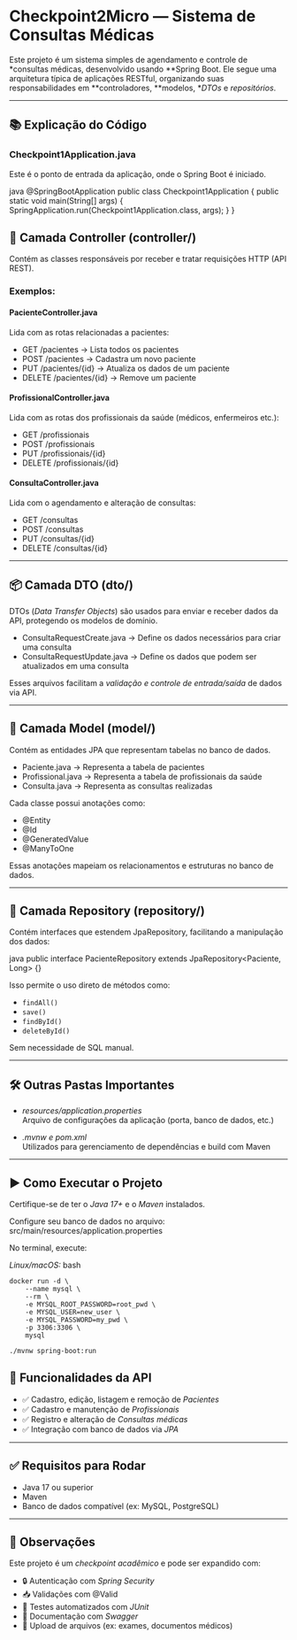 # Checkpoint2Micro — Sistema de Consultas Médicas

Este projeto é um sistema simples de agendamento e controle de *consultas médicas, desenvolvido usando **Spring Boot. Ele segue uma arquitetura típica de aplicações RESTful, organizando suas responsabilidades em **controladores, **modelos, **DTOs* e *repositórios*.

---

## 📚 Explicação do Código

### Checkpoint1Application.java
Este é o ponto de entrada da aplicação, onde o Spring Boot é iniciado.

java
@SpringBootApplication
public class Checkpoint1Application {
    public static void main(String[] args) {
        SpringApplication.run(Checkpoint1Application.class, args);
    }
}

## 🧩 Camada Controller (controller/)

Contém as classes responsáveis por receber e tratar requisições HTTP (API REST).

### Exemplos:

#### PacienteController.java
Lida com as rotas relacionadas a pacientes:

- GET /pacientes → Lista todos os pacientes  
- POST /pacientes → Cadastra um novo paciente  
- PUT /pacientes/{id} → Atualiza os dados de um paciente  
- DELETE /pacientes/{id} → Remove um paciente  

#### ProfissionalController.java
Lida com as rotas dos profissionais da saúde (médicos, enfermeiros etc.):

- GET /profissionais  
- POST /profissionais  
- PUT /profissionais/{id}  
- DELETE /profissionais/{id}  

#### ConsultaController.java
Lida com o agendamento e alteração de consultas:

- GET /consultas  
- POST /consultas  
- PUT /consultas/{id}  
- DELETE /consultas/{id}  

---

## 📦 Camada DTO (dto/)

DTOs (*Data Transfer Objects*) são usados para enviar e receber dados da API, protegendo os modelos de domínio.

- ConsultaRequestCreate.java → Define os dados necessários para criar uma consulta  
- ConsultaRequestUpdate.java → Define os dados que podem ser atualizados em uma consulta  

Esses arquivos facilitam a *validação e controle de entrada/saída* de dados via API.

---

## 🧬 Camada Model (model/)

Contém as entidades JPA que representam tabelas no banco de dados.

- Paciente.java → Representa a tabela de pacientes  
- Profissional.java → Representa a tabela de profissionais da saúde  
- Consulta.java → Representa as consultas realizadas  

Cada classe possui anotações como:

- @Entity  
- @Id  
- @GeneratedValue  
- @ManyToOne  

Essas anotações mapeiam os relacionamentos e estruturas no banco de dados.

---

## 💾 Camada Repository (repository/)

Contém interfaces que estendem JpaRepository, facilitando a manipulação dos dados:

java
public interface PacienteRepository extends JpaRepository<Paciente, Long> {}

Isso permite o uso direto de métodos como:

- `findAll()`
- `save()`
- `findById()`
- `deleteById()`


Sem necessidade de SQL manual.

---

## 🛠️ Outras Pastas Importantes

- *resources/application.properties*  
  Arquivo de configurações da aplicação (porta, banco de dados, etc.)

- *.mvnw e pom.xml*  
  Utilizados para gerenciamento de dependências e build com Maven

---

## ▶️ Como Executar o Projeto

Certifique-se de ter o *Java 17+* e o *Maven* instalados.

Configure seu banco de dados no arquivo:  
src/main/resources/application.properties

No terminal, execute:

*Linux/macOS:*
bash

```
docker run -d \
    --name mysql \
    --rm \
    -e MYSQL_ROOT_PASSWORD=root_pwd \
    -e MYSQL_USER=new_user \
    -e MYSQL_PASSWORD=my_pwd \
    -p 3306:3306 \
    mysql

```
```
./mvnw spring-boot:run
```
## 🧪 Funcionalidades da API

- ✅ Cadastro, edição, listagem e remoção de *Pacientes*
- ✅ Cadastro e manutenção de *Profissionais*
- ✅ Registro e alteração de *Consultas médicas*
- ✅ Integração com banco de dados via *JPA*

---

## ✅ Requisitos para Rodar

- Java 17 ou superior  
- Maven  
- Banco de dados compatível (ex: MySQL, PostgreSQL)

---

## 🧠 Observações

Este projeto é um *checkpoint acadêmico* e pode ser expandido com:

- 🔒 Autenticação com *Spring Security*
- 📥 Validações com @Valid
- 🧪 Testes automatizados com *JUnit*
- 📄 Documentação com *Swagger*
- 📂 Upload de arquivos (ex: exames, documentos médicos)
